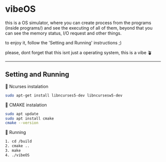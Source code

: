 
# vibeOS

this is a OS simulator, where you can create process from the programs (inside programs/) and see the executing of all of them, beyond that you can see the memory status, I/O request and other things.

to enjoy it, follow the 'Setting and Running' instructions ;)

please, dont forget that this isnt just a operating system, this is a vibe 🪴

---

## Setting and Running

🔧 Ncurses instalation

```bash
sudo apt-get install libncurses5-dev libncursesw5-dev
```

🔧 CMAKE instalation

```bash
sudo apt update
sudo apt install cmake
cmake --version
```

🏃 Running

```bash
1. cd /build
2. cmake ..
3. make
4. ./vibeOS
```
